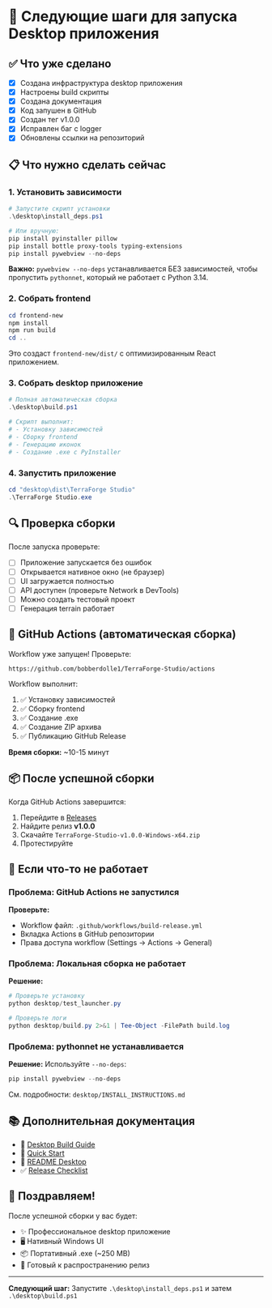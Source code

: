 # 🚀 Следующие шаги для запуска Desktop приложения

## ✅ Что уже сделано

- [x] Создана инфраструктура desktop приложения
- [x] Настроены build скрипты
- [x] Создана документация
- [x] Код запушен в GitHub
- [x] Создан тег v1.0.0
- [x] Исправлен баг с logger
- [x] Обновлены ссылки на репозиторий

## 📋 Что нужно сделать сейчас

### 1. Установить зависимости

```powershell
# Запустите скрипт установки
.\desktop\install_deps.ps1

# Или вручную:
pip install pyinstaller pillow
pip install bottle proxy-tools typing-extensions  
pip install pywebview --no-deps
```

**Важно:** `pywebview --no-deps` устанавливается БЕЗ зависимостей, чтобы пропустить `pythonnet`, который не работает с Python 3.14.

### 2. Собрать frontend

```powershell
cd frontend-new
npm install
npm run build
cd ..
```

Это создаст `frontend-new/dist/` с оптимизированным React приложением.

### 3. Собрать desktop приложение

```powershell
# Полная автоматическая сборка
.\desktop\build.ps1

# Скрипт выполнит:
# - Установку зависимостей
# - Сборку frontend
# - Генерацию иконок
# - Создание .exe с PyInstaller
```

### 4. Запустить приложение

```powershell
cd "desktop\dist\TerraForge Studio"
.\TerraForge Studio.exe
```

## 🔍 Проверка сборки

После запуска проверьте:

- [ ] Приложение запускается без ошибок
- [ ] Открывается нативное окно (не браузер)
- [ ] UI загружается полностью
- [ ] API доступен (проверьте Network в DevTools)
- [ ] Можно создать тестовый проект
- [ ] Генерация terrain работает

## 🎯 GitHub Actions (автоматическая сборка)

Workflow уже запущен! Проверьте:

```
https://github.com/bobberdolle1/TerraForge-Studio/actions
```

Workflow выполнит:
1. ✅ Установку зависимостей
2. ✅ Сборку frontend
3. ✅ Создание .exe
4. ✅ Создание ZIP архива
5. ✅ Публикацию GitHub Release

**Время сборки:** ~10-15 минут

## 📦 После успешной сборки

Когда GitHub Actions завершится:

1. Перейдите в [Releases](https://github.com/bobberdolle1/TerraForge-Studio/releases)
2. Найдите релиз **v1.0.0**
3. Скачайте `TerraForge-Studio-v1.0.0-Windows-x64.zip`
4. Протестируйте

## 🐛 Если что-то не работает

### Проблема: GitHub Actions не запустился

**Проверьте:**
- Workflow файл: `.github/workflows/build-release.yml`
- Вкладка Actions в GitHub репозитории
- Права доступа workflow (Settings → Actions → General)

### Проблема: Локальная сборка не работает

**Решение:**
```powershell
# Проверьте установку
python desktop/test_launcher.py

# Проверьте логи
python desktop/build.py 2>&1 | Tee-Object -FilePath build.log
```

### Проблема: pythonnet не устанавливается

**Решение:** Используйте `--no-deps`:
```powershell
pip install pywebview --no-deps
```

См. подробности: `desktop/INSTALL_INSTRUCTIONS.md`

## 📚 Дополнительная документация

- 📘 [Desktop Build Guide](../DESKTOP_BUILD_GUIDE.md)
- 🚀 [Quick Start](../QUICK_START_DESKTOP.md)  
- 📖 [README Desktop](../README_DESKTOP.md)
- ✅ [Release Checklist](RELEASE_CHECKLIST.md)

## 🎉 Поздравляем!

После успешной сборки у вас будет:
- ✨ Профессиональное desktop приложение
- 🖥️ Нативный Windows UI
- 📦 Портативный .exe (~250 MB)
- 🚀 Готовый к распространению релиз

---

**Следующий шаг:** Запустите `.\desktop\install_deps.ps1` и затем `.\desktop\build.ps1`
